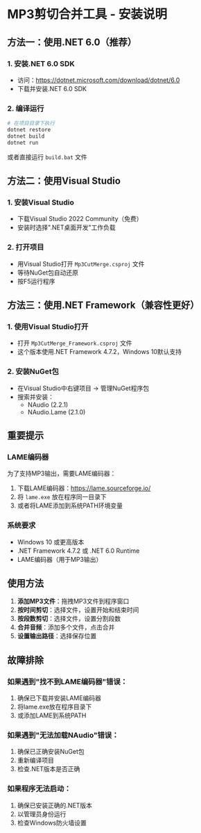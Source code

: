 # MP3剪切合并工具 - 安装说明

## 方法一：使用.NET 6.0（推荐）

### 1. 安装.NET 6.0 SDK
- 访问：https://dotnet.microsoft.com/download/dotnet/6.0
- 下载并安装.NET 6.0 SDK

### 2. 编译运行
```bash
# 在项目目录下执行
dotnet restore
dotnet build
dotnet run
```

或者直接运行 `build.bat` 文件

## 方法二：使用Visual Studio

### 1. 安装Visual Studio
- 下载Visual Studio 2022 Community（免费）
- 安装时选择".NET桌面开发"工作负载

### 2. 打开项目
- 用Visual Studio打开 `Mp3CutMerge.csproj` 文件
- 等待NuGet包自动还原
- 按F5运行程序

## 方法三：使用.NET Framework（兼容性更好）

### 1. 使用Visual Studio打开
- 打开 `Mp3CutMerge_Framework.csproj` 文件
- 这个版本使用.NET Framework 4.7.2，Windows 10默认支持

### 2. 安装NuGet包
- 在Visual Studio中右键项目 -> 管理NuGet程序包
- 搜索并安装：
  - NAudio (2.2.1)
  - NAudio.Lame (2.1.0)

## 重要提示

### LAME编码器
为了支持MP3输出，需要LAME编码器：
1. 下载LAME编码器：https://lame.sourceforge.io/
2. 将 `lame.exe` 放在程序同一目录下
3. 或者将LAME添加到系统PATH环境变量

### 系统要求
- Windows 10 或更高版本
- .NET Framework 4.7.2 或 .NET 6.0 Runtime
- LAME编码器（用于MP3输出）

## 使用方法

1. **添加MP3文件**：拖拽MP3文件到程序窗口
2. **按时间剪切**：选择文件，设置开始和结束时间
3. **按段数剪切**：选择文件，设置分割段数
4. **合并音频**：添加多个文件，点击合并
5. **设置输出路径**：选择保存位置

## 故障排除

### 如果遇到"找不到LAME编码器"错误：
1. 确保已下载并安装LAME编码器
2. 将lame.exe放在程序目录下
3. 或添加LAME到系统PATH

### 如果遇到"无法加载NAudio"错误：
1. 确保已正确安装NuGet包
2. 重新编译项目
3. 检查.NET版本是否正确

### 如果程序无法启动：
1. 确保已安装正确的.NET版本
2. 以管理员身份运行
3. 检查Windows防火墙设置

